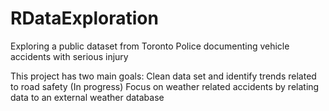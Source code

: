 # RDataExploration
Exploring a public dataset from Toronto Police documenting vehicle accidents with serious injury

This project has two main goals:
Clean data set and identify trends related to road safety (In progress)
Focus on weather related accidents by relating data to an external weather database
